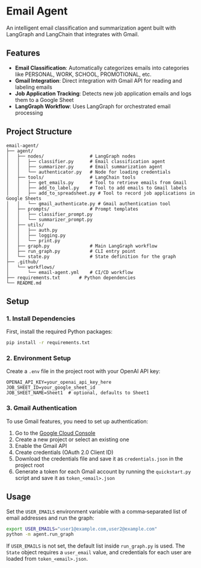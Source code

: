# Email Agent

An intelligent email classification and summarization agent built with LangGraph and LangChain that integrates with Gmail.

## Features

- **Email Classification**: Automatically categorizes emails into categories like PERSONAL, WORK, SCHOOL, PROMOTIONAL, etc.
- **Gmail Integration**: Direct integration with Gmail API for reading and labeling emails
- **Job Application Tracking**: Detects new job application emails and logs them to a Google Sheet
- **LangGraph Workflow**: Uses LangGraph for orchestrated email processing

## Project Structure

```
email-agent/
├── agent/
│   ├── nodes/                 # LangGraph nodes
│   │   ├── classifier.py      # Email classification agent
│   │   ├── summarizer.py      # Email summarization agent
│   │   └── authenticator.py   # Node for loading credentials
│   ├── tools/                 # LangChain tools
│   │   ├── get_emails.py      # Tool to retrieve emails from Gmail
│   │   ├── add_to_label.py    # Tool to add emails to Gmail labels
│   │   ├── add_to_spreadsheet.py # Tool to record job applications in Google Sheets
│   │   └── gmail_authenticate.py # Gmail authentication tool
│   ├── prompts/               # Prompt templates
│   │   ├── classifier_prompt.py
│   │   └── summarizer_prompt.py
│   ├── utils/
│   │   ├── auth.py
│   │   ├── logging.py
│   │   └── print.py
│   ├── graph.py               # Main LangGraph workflow
│   ├── run_graph.py           # CLI entry point
│   └── state.py               # State definition for the graph
├── .github/
│   └── workflows/
│       └── email-agent.yml    # CI/CD workflow
├── requirements.txt       # Python dependencies
└── README.md
```

## Setup

### 1. Install Dependencies

First, install the required Python packages:

```bash
pip install -r requirements.txt
```

### 2. Environment Setup

Create a `.env` file in the project root with your OpenAI API key:

```
OPENAI_API_KEY=your_openai_api_key_here
JOB_SHEET_ID=your_google_sheet_id
JOB_SHEET_NAME=Sheet1  # optional, defaults to Sheet1
```

### 3. Gmail Authentication

To use Gmail features, you need to set up authentication:

1. Go to the [Google Cloud Console](https://console.cloud.google.com/)
2. Create a new project or select an existing one
3. Enable the Gmail API
4. Create credentials (OAuth 2.0 Client ID)
5. Download the credentials file and save it as `credentials.json` in the project root
6. Generate a token for each Gmail account by running the `quickstart.py` script and save it as `token_<email>.json`

## Usage

Set the `USER_EMAILS` environment variable with a comma‑separated list of email addresses and run the graph:

```bash
export USER_EMAILS="user1@example.com,user2@example.com"
python -m agent.run_graph
```

If `USER_EMAILS` is not set, the default list inside `run_graph.py` is used. The `State` object requires a `user_email` value, and credentials for each user are loaded from `token_<email>.json`.
